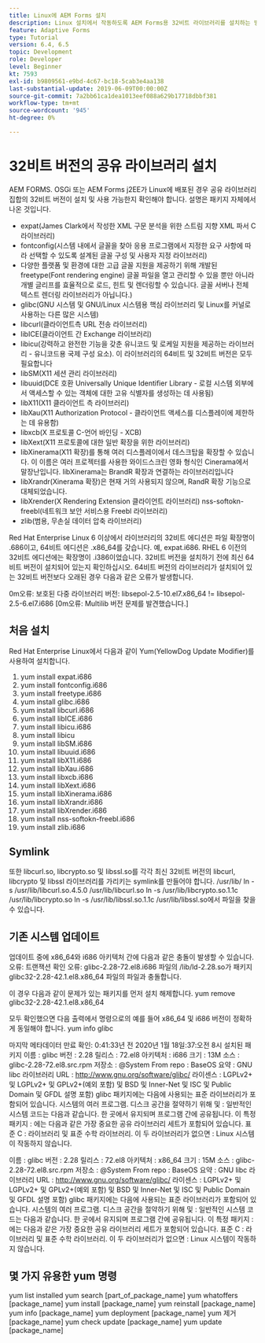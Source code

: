 ```yaml
---
title: Linux에 AEM Forms 설치
description: Linux 설치에서 작동하도록 AEM Forms용 32비트 라이브러리를 설치하는 방법을 알아봅니다.
feature: Adaptive Forms
type: Tutorial
version: 6.4, 6.5
topic: Development
role: Developer
level: Beginner
kt: 7593
exl-id: b9809561-e9bd-4c67-bc18-5cab3e4aa138
last-substantial-update: 2019-06-09T00:00:00Z
source-git-commit: 7a2bb61ca1dea1013eef088a629b17718dbbf381
workflow-type: tm+mt
source-wordcount: '945'
ht-degree: 0%

---
```


# 32비트 버전의 공유 라이브러리 설치

AEM FORMS. OSGi 또는 AEM Forms j2EE가 Linux에 배포된 경우 공유 라이브러리 집합의 32비트 버전이 설치 및 사용 가능한지 확인해야 합니다.  설명은 패키지 자체에서 나온 것입니다.

* expat(James Clark에서 작성한 XML 구문 분석을 위한 스트림 지향 XML 파서 C 라이브러리)
* fontconfig(시스템 내에서 글꼴을 찾아 응용 프로그램에서 지정한 요구 사항에 따라 선택할 수 있도록 설계된 글꼴 구성 및 사용자 지정 라이브러리)
* 다양한 플랫폼 및 환경에 대한 고급 글꼴 지원을 제공하기 위해 개발된 freetype(Font rendering engine) 글꼴 파일을 열고 관리할 수 있을 뿐만 아니라 개별 글리프를 효율적으로 로드, 힌트 및 렌더링할 수 있습니다. 글꼴 서버나 전체 텍스트 렌더링 라이브러리가 아닙니다.)
* glibc(GNU 시스템 및 GNU/Linux 시스템용 핵심 라이브러리 및 Linux를 커널로 사용하는 다른 많은 시스템)
* libcurl(클라이언트측 URL 전송 라이브러리)
* libICE(클라이언트 간 Exchange 라이브러리)
* libicu(강력하고 완전한 기능을 갖춘 유니코드 및 로케일 지원을 제공하는 라이브러리 - 유니코드용 국제 구성 요소). 이 라이브러리의 64비트 및 32비트 버전은 모두 필요합니다
* libSM(X11 세션 관리 라이브러리)
* libuuid(DCE 호환 Universally Unique Identifier Library - 로컬 시스템 외부에서 액세스할 수 있는 객체에 대한 고유 식별자를 생성하는 데 사용됨)
* libX11(X11 클라이언트 측 라이브러리)
* libXau(X11 Authorization Protocol - 클라이언트 액세스를 디스플레이에 제한하는 데 유용함)
* libxcb(X 프로토콜 C-언어 바인딩 - XCB)
* libXext(X11 프로토콜에 대한 일반 확장을 위한 라이브러리)
* libXinerama(X11 확장)를 통해 여러 디스플레이에서 데스크탑을 확장할 수 있습니다. 이 이름은 여러 프로젝터를 사용한 와이드스크린 영화 형식인 Cinerama에서 말장난입니다. libXinerama는 BrandR 확장과 연결하는 라이브러리입니다
* libXrandr(Xinerama 확장)은 현재 거의 사용되지 않으며, RandR 확장 기능으로 대체되었습니다.
* libXrender(X Rendering Extension 클라이언트 라이브러리) nss-softokn-freebl(네트워크 보안 서비스용 Freebl 라이브러리)
* zlib(범용, 무손실 데이터 압축 라이브러리)

Red Hat Enterprise Linux 6 이상에서 라이브러리의 32비트 에디션은 파일 확장명이 .686이고, 64비트 에디션은 .x86_64를 갖습니다. 예, expat.i686. RHEL 6 이전의 32비트 에디션에는 확장명이 .i386이었습니다. 32비트 버전을 설치하기 전에 최신 64비트 버전이 설치되어 있는지 확인하십시오. 64비트 버전의 라이브러리가 설치되어 있는 32비트 버전보다 오래된 경우 다음과 같은 오류가 발생합니다.

0m오류: 보호된 다중 라이브러리 버전: libsepol-2.5-10.el7.x86_64 != libsepol-2.5-6.el7.i686 [0m오류: Multilib 버전 문제를 발견했습니다.]

## 처음 설치

Red Hat Enterprise Linux에서 다음과 같이 Yum(YellowDog Update Modifier)를 사용하여 설치합니다.

1. yum install expat.i686
2. yum install fontconfig.i686
3. yum install freetype.i686
4. yum install glibc.i686
5. yum install libcurl.i686
6. yum install libICE.i686
7. yum install libicu.i686
8. yum install libicu
9. yum install libSM.i686
10. yum install libuuid.i686
11. yum install libX11.i686
12. yum install libXau.i686
13. yum install libxcb.i686
14. yum install libXext.i686
15. yum install libXinerama.i686
16. yum install libXrandr.i686
17. yum install libXrender.i686
18. yum install nss-softokn-freebl.i686
19. yum install zlib.i686

## Symlink

또한 libcurl.so, libcrypto.so 및 libssl.so를 각각 최신 32비트 버전의 libcurl, libcrypto 및 libssl 라이브러리를 가리키는 symlink를 만들어야 합니다. /usr/lib/ ln -s /usr/lib/libcurl.so.4.5.0 /usr/lib/libcurl.so ln -s /usr/lib/libcrypto.so.1.1c /usr/lib/libcrypto.so ln -s /usr/lib/libssl.so.1.1c /usr/lib/libssl.so에서 파일을 찾을 수 있습니다.

## 기존 시스템 업데이트

업데이트 중에 x86_64와 i686 아키텍처 간에 다음과 같은 충돌이 발생할 수 있습니다. 오류: 트랜잭션 확인 오류: glibc-2.28-72.el8.i686 파일의 /lib/ld-2.28.so가 패키지 glibc32-2.28-42.1.el8.x86_64 파일의 파일과 충돌합니다.

이 경우 다음과 같이 문제가 있는 패키지를 먼저 설치 해제합니다. yum remove glibc32-2.28-42.1.el8.x86_64

모두 확인했으면 다음 출력에서 명령으로의 예를 들어 x86_64 및 i686 버전이 정확하게 동일해야 합니다. yum info glibc

마지막 메타데이터 만료 확인: 0:41:33년 전 2020년 1월 18일:37:오전 8시
설치된 패키지 이름 : glibc 버전 : 2.28 릴리스 : 72.el8 아키텍처 : i686 크기 : 13M 소스 : glibc-2.28-72.el8.src.rpm 저장소 : @System From repo : BaseOS 요약 : GNU libc 라이브러리 URL : http://www.gnu.org/software/glibc/ 라이센스 : LGPLv2+ 및 LGPLv2+ 및 GPLv2+(예외 포함) 및 BSD 및 Inner-Net 및 ISC 및 Public Domain 및 GFDL 설명 포함) glibc 패키지에는 다음에 사용되는 표준 라이브러리가 포함되어 있습니다. 시스템의 여러 프로그램. 디스크 공간을 절약하기 위해 및 : 일반적인 시스템 코드는 다음과 같습니다. 한 곳에서 유지되며 프로그램 간에 공유됩니다. 이 특정 패키지 : 에는 다음과 같은 가장 중요한 공유 라이브러리 세트가 포함되어 있습니다. 표준 C : 라이브러리 및 표준 수학 라이브러리. 이 두 라이브러리가 없으면 : Linux 시스템이 작동하지 않습니다.

이름 : glibc 버전 : 2.28 릴리스 : 72.el8 아키텍처 : x86_64 크기 : 15M 소스 : glibc-2.28-72.el8.src.rpm 저장소 : @System From repo : BaseOS 요약 : GNU libc 라이브러리 URL : http://www.gnu.org/software/glibc/ 라이센스 : LGPLv2+ 및 LGPLv2+ 및 GPLv2+(예외 포함) 및 BSD 및 Inner-Net 및 ISC 및 Public Domain 및 GFDL 설명 포함) glibc 패키지에는 다음에 사용되는 표준 라이브러리가 포함되어 있습니다. 시스템의 여러 프로그램. 디스크 공간을 절약하기 위해 및 : 일반적인 시스템 코드는 다음과 같습니다. 한 곳에서 유지되며 프로그램 간에 공유됩니다. 이 특정 패키지 : 에는 다음과 같은 가장 중요한 공유 라이브러리 세트가 포함되어 있습니다. 표준 C : 라이브러리 및 표준 수학 라이브러리. 이 두 라이브러리가 없으면 : Linux 시스템이 작동하지 않습니다.

## 몇 가지 유용한 yum 명령

yum list installed yum search [part_of_package_name]
yum whatoffers [package_name]
yum install [package_name]
yum reinstall [package_name]
yum info [package_name]
yum deployment [package_name]
yum 제거 [package_name]
yum check update [package_name]
yum update [package_name]
